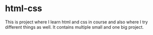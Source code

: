 # html-css
This is project where I learn html and css in course and also where I try different things as well.
It contains multiple small and one big project.
